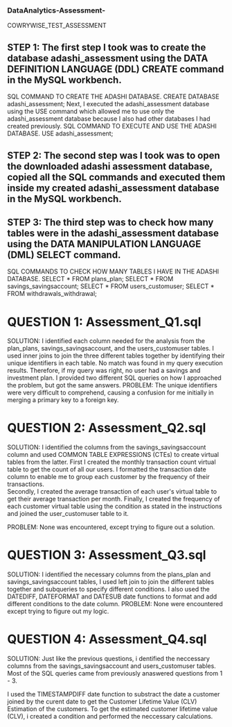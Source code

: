 ### DataAnalytics-Assessment-
COWRYWISE_TEST_ASSESSMENT

## STEP 1: The first step I took was to create the database adashi_assessment using the DATA DEFINITION LANGUAGE (DDL) CREATE command in the MySQL workbench.

SQL COMMAND TO CREATE THE ADASHI DATABASE.
CREATE DATABASE adashi_assessment;
Next, I executed the adashi_assessment database using the USE command which allowed me to use only the adashi_assessment database because I also had other databases I had created previously.
SQL COMMAND TO EXECUTE AND USE THE ADASHI DATABASE.
USE adashi_assessment;

## STEP 2: The second step was I took was to open the downloaded adashi assessment database, copied all the SQL commands and executed them inside my created adashi_assessment database in the MySQL workbench.

## STEP 3:  The third step was to check how many tables were in the adashi_assessment database using the DATA MANIPULATION LANGUAGE (DML) SELECT command.
SQL COMMANDS TO CHECK HOW MANY TABLES I HAVE IN THE ADASHI DATABASE.
SELECT * FROM plans_plan;
SELECT * FROM savings_savingsaccount;
SELECT * FROM users_customuser;
SELECT * FROM withdrawals_withdrawal;





# QUESTION 1:  Assessment_Q1.sql

SOLUTION: I identified each column needed for the analysis from the plan_plans, savings_savingsaccount, and the users_customuser tables. I used inner joins to join the three different tables together by identifying their unique identifiers in each table.
No match was found in my query execution results. Therefore, if my query was right, no user had a savings and investment plan.
I provided two different SQL queries on how I approached the problem, but got the same answers.
PROBLEM: The unique identifiers were very difficult to comprehend, causing a confusion for me initially in merging a primary key to a foreign key.

# QUESTION 2: Assessment_Q2.sql
SOLUTION: I identified the columns from the savings_savingsaccount column and used COMMON TABLE EXPRESSIONS (CTEs) to create virtual tables from the latter.
First I created the monthly transaction count virtual table to get the count of all our users. I formatted the transaction date column to enable me to group each customer by the frequency of their transactions.  
Secondly, I created the average transaction of each user's virtual table to get their average transaction per month.
Finally, I created the frequency of each customer virtual table using the condition as stated in the instructions and joined the user_customuser table to it.

PROBLEM: None was encountered, except trying to figure out a solution.

# QUESTION 3: Assessment_Q3.sql
SOLUTION: I identified the necessary columns from the plans_plan and savings_savingsaccount tables, I used left join to join the different tables together and subqueries to specify different conditions.
I also used the DATEDIFF, DATEFORMAT and DATESUB date functions to format and add different conditions to the date column.
PROBLEM: None were encountered except trying to figure out my logic.

# QUESTION 4: Assessment_Q4.sql
SOLUTION: Just like the previous questions, i dentified the neccessary columns from the savings_savingsaccount and users_customuser tables.
Most of the SQL queries came from previously anaswered questions from 1 - 3.

I used the TIMESTAMPDIFF date function to substract the date a customer joined by the curent date to get the Customer Lifetime Value (CLV) Estimation of the customers.
To get the estimated customer lifetime value (CLV), i created a condition and performed the neccessary calculations.








